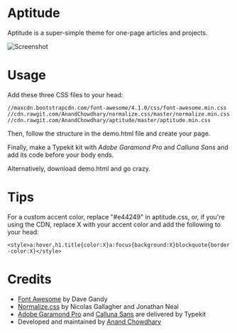 Aptitude
========

Aptitude is a super-simple theme for one-page articles and projects.

![Screenshot](https://cloud.githubusercontent.com/assets/2841780/3857456/7b836d9a-1f03-11e4-8578-e16a7d263a9d.jpg "Screenshot")

Usage
=====

Add these three CSS files to your head:

`//maxcdn.bootstrapcdn.com/font-awesome/4.1.0/css/font-awesome.min.css`
`//cdn.rawgit.com/AnandChowdhary/normalize.css/master/normalize.min.css`
`//cdn.rawgit.com/AnandChowdhary/aptitude/master/aptitude.min.css`

Then, follow the structure in the demo.html file and create your page.

Finally, make a Typekit kit with *Adobe Garamond Pro* and *Calluna Sans* and add its code before your body ends.

Alternatively, download demo.html and go crazy.

Tips
====

For a custom accent color, replace "#e44249" in aptitude.css, or, if you're using the CDN, replace X with your accent color and add the following to your head:

`<style>a:hover,h1.title{color:X}a:focus{background:X}blockquote{border-color:X}</style>`

Credits
=======

- [Font Awesome](http://fontawesome.io) by Dave Gandy
- [Normalize.css](http://necolas.github.io/normalize.css/) by Nicolas Gallagher and Jonathan Neal
- [Adobe Garamond Pro](http://store1.adobe.com/cfusion/store/html/index.cfm?event=displayFontPackage&code=1703) and [Calluna Sans](https://typekit.com/fonts/calluna-sans) are delivered by Typekit
- Developed and maintained by [Anand Chowdhary](http://anandchowdhary.com)
